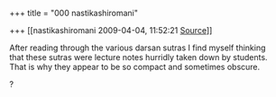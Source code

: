 +++
title = "000 nastikashiromani"

+++
[[nastikashiromani	2009-04-04, 11:52:21 [Source](https://groups.google.com/g/bvparishat/c/lEzTosu4na4)]]



After reading through the various darsan sutras I find myself thinking  
that these sutras were lecture notes hurridly taken down by students.  
That is why they appear to be so compact and sometimes obscure.  
  
?

